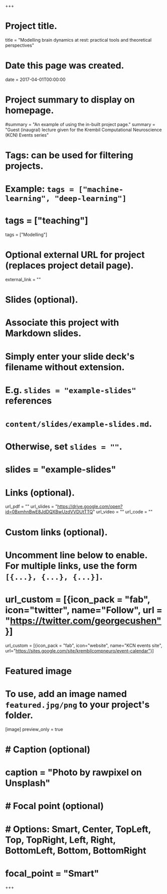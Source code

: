 +++
# Project title.
title = "Modelling brain dynamics at rest: practical tools and theoretical perspectives"


# Date this page was created.
date = 2017-04-01T00:00:00

# Project summary to display on homepage.
#summary = "An example of using the in-built project page."
summary = "Guest (inaugral) lecture given for the Krembil Computational Neuroscience (KCN) Events series"


# Tags: can be used for filtering projects.
# Example: `tags = ["machine-learning", "deep-learning"]`
# tags = ["teaching"]
tags = ["Modelling"]
# Optional external URL for project (replaces project detail page).
external_link = ""

# Slides (optional).
#   Associate this project with Markdown slides.
#   Simply enter your slide deck's filename without extension.
#   E.g. `slides = "example-slides"` references 
#   `content/slides/example-slides.md`.
#   Otherwise, set `slides = ""`.
# slides = "example-slides"

# Links (optional).
url_pdf = ""
url_slides = "https://drive.google.com/open?id=0BxmhnBwE8JdDQXBwUzdVVDUtTTQ"
url_video = ""
url_code = ""

# Custom links (optional).
#   Uncomment line below to enable. For multiple links, use the form `[{...}, {...}, {...}]`.
# url_custom = [{icon_pack = "fab", icon="twitter", name="Follow", url = "https://twitter.com/georgecushen"}]


url_custom = [{icon_pack = "fab", icon="website", name="KCN events site", url="https://sites.google.com/site/krembilcompneuro/event-calendar"}]



# Featured image
# To use, add an image named `featured.jpg/png` to your project's folder. 
[image]
  preview_only = true
#  # Caption (optional)
#  caption = "Photo by rawpixel on Unsplash"
  
#  # Focal point (optional)
#  # Options: Smart, Center, TopLeft, Top, TopRight, Left, Right, BottomLeft, Bottom, BottomRight
#  focal_point = "Smart"


+++


